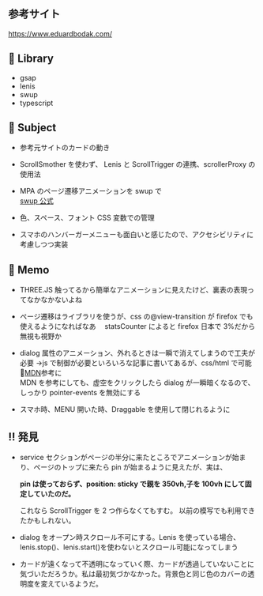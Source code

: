 ## 参考サイト

<a href="https://www.eduardbodak.com/">https://www.eduardbodak.com/</a>

## 🎉 Library

- gsap
- lenis
- swup
- typescript

## 🧐 Subject

- 参考元サイトのカードの動き
- ScrollSmother を使わず、 Lenis と ScrollTrigger の連携、scrollerProxy の使用法
- MPA のページ遷移アニメーションを swup で<br>
  <a href="https://swup.js.org/">swup 公式</a>

- 色、スペース、フォント CSS 変数での管理
- スマホのハンバーガーメニューも面白いと感じたので、アクセシビリティに考慮しつつ実装

## 📝 Memo

- THREE.JS 触ってるから簡単なアニメーションに見えたけど、裏表の表現ってなかなかないよね

- ページ遷移はライブラリを使うが、css の@view-transition が firefox でも使えるようになればなあ　 statsCounter によると firefox 日本で 3%だから無視も視野か

- dialog 属性のアニメーション、外れるときは一瞬で消えてしまうので工夫が必要 →js で制御が必要といろいろな記事に書いてあるが、css/html で可能<br>🔴<a href="https://developer.mozilla.org/ja/docs/Web/HTML/Reference/Elements/dialog">MDN</a>参考に<br>
  MDN を参考にしても、虚空をクリックしたら dialog が一瞬暗くなるので、しっかり pointer-events を無効にする

- スマホ時、MENU 開いた時、Draggable を使用して閉じれるように

## ‼️ 発見

- service セクションがページの半分に来たところでアニメーションが始まり、ページのトップに来たら pin が始まるように見えたが、実は、<p><b>pin は使っておらず、position: sticky で親を 350vh,子を 100vh にして固定していたのだ。</b></p>これなら ScrollTrigger を 2 つ作らなくてもすむ。
  以前の模写でも利用できたかもしれない。

- dialog をオープン時スクロール不可にする。Lenis を使っている場合、lenis.stop()、lenis.start()を使わないとスクロール可能になってしまう

- カードが遠くなって不透明になっていく際、カードが透過していないことに気づいただろうか。私は最初気づかなかった。背景色と同じ色のカバーの透明度を変えているようだ。
